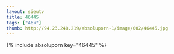 ```yaml
--- 
layout: sieutv
title: 46445
tags: ["46k"]
thumb: http://94.23.248.219/absoluporn-1/image/002/46445.jpg
---
```

{% include absoluporn key="46445" %} 
